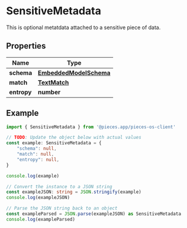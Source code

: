 
# SensitiveMetadata

This is optional metatdata attached to a sensitive piece of data.

## Properties

Name | Type
------------ | -------------
**schema** | [**EmbeddedModelSchema**](EmbeddedModelSchema)
**match** | [**TextMatch**](TextMatch)
**entropy** | **number**

## Example

```typescript
import { SensitiveMetadata } from '@pieces.app/pieces-os-client'

// TODO: Update the object below with actual values
const example: SensitiveMetadata = {
    "schema": null,
    "match": null,
    "entropy": null,
}

console.log(example)

// Convert the instance to a JSON string
const exampleJSON: string = JSON.stringify(example)
console.log(exampleJSON)

// Parse the JSON string back to an object
const exampleParsed = JSON.parse(exampleJSON) as SensitiveMetadata
console.log(exampleParsed)
```


